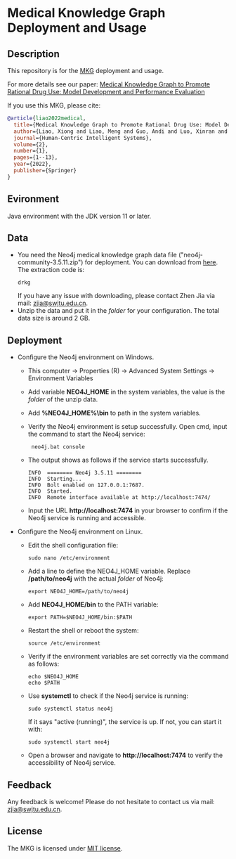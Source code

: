 # Medical Knowledge Graph Deployment and Usage

Description
------
This repository is for the [MKG](https://link.springer.com/content/pdf/10.1007/s44230-022-00005-z.pdf) deployment and usage. 

For more details see our paper: [Medical Knowledge Graph to Promote Rational Drug Use: Model
Development and Performance Evaluation](https://link.springer.com/content/pdf/10.1007/s44230-022-00005-z.pdf) 

If you use this MKG, please cite:
```bibtex
@article{liao2022medical,
  title={Medical Knowledge Graph to Promote Rational Drug Use: Model Development and Performance Evaluation},
  author={Liao, Xiong and Liao, Meng and Guo, Andi and Luo, Xinran and Li, Ziwei and Chen, Weiyuan and Li, Tianrui and Du, Shengdong and Jia, Zhen},
  journal={Human-Centric Intelligent Systems},
  volume={2},
  number={1},
  pages={1--13},
  year={2022},
  publisher={Springer}
}
```

## Evironment
Java environment with the JDK version 11 or later.

## Data
 - You need the Neo4j medical knowledge graph data file ("neo4j-community-3.5.11.zip") for deployment. You can download from [here](https://pan.baidu.com/s/1UWaQqnZHuUMbbqeYY8kZuQ). The extraction code is:
    ```
   drkg
    ```
   If you have any issue with downloading, please contact Zhen Jia via mail: zjia@swjtu.edu.cn.
-  Unzip the data and put it in the *folder* for your configuration. The total data size is around 2 GB.

## Deployment
 - Configure the Neo4j environment on Windows.
   
    - This computer → Properties (R) → Advanced System Settings → Environment Variables

    - Add variable **NEO4J_HOME** in the system variables, the value is the *folder* of the unzip data.

    - Add **%NEO4J_HOME%\bin** to path in the system variables.
   
    - Verify the Neo4j environment is setup successfully. Open cmd, input the command to start the Neo4j service:
   
      ```
       neo4j.bat console
       ```
   
    - The output shows as follows if the service starts successfully.

      ```
      INFO  ======== Neo4j 3.5.11 ========
      INFO  Starting...
      INFO  Bolt enabled on 127.0.0.1:7687.
      INFO  Started.
      INFO  Remote interface available at http://localhost:7474/
      ```
 
   - Input the URL **http://localhost:7474** in your browser to confirm if the Neo4j service is running and accessible.
   
  - Configure the Neo4j environment on Linux.
      
     - Edit the shell configuration file:
       ```
       sudo nano /etc/environment
       ```

     - Add a line to define the NEO4J_HOME variable. Replace **/path/to/neo4j** with the actual *folder* of Neo4j:
       ```
       export NEO4J_HOME=/path/to/neo4j
       ```

     - Add **NEO4J_HOME/bin** to the PATH variable:
       ```
       export PATH=$NEO4J_HOME/bin:$PATH
       ```
     - Restart the shell or reboot the system:
       ```
       source /etc/environment
       ```
     - Verify if the environment variables are set correctly via the command as follows:
       ```
       echo $NEO4J_HOME
       echo $PATH
       ```
     - Use **systemctl** to check if the Neo4j service is running:
       ```
       sudo systemctl status neo4j
       ```
       If it says "active (running)", the service is up. If not, you can start it with:
       ```
       sudo systemctl start neo4j
       ```
     - Open a browser and navigate to **http://localhost:7474** to verify the accessibility of Neo4j service.
    
## Feedback
Any feedback is welcome! Please do not hesitate to contact us via mail: zjia@swjtu.edu.cn.

## License
The MKG is licensed under [MIT license](LICENSE).